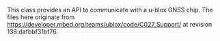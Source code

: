 This class provides an API to communicate with a u-blox GNSS chip.  The files here originate from https://developer.mbed.org/teams/ublox/code/C027_Support/ at revision 138:dafbbf31bf76.